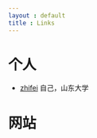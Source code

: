 ```yaml
---
layout : default
title : Links
---
```


# 个人 

* [zhifei](http://zhifeiding.github.io) 自己，山东大学

# 网站
